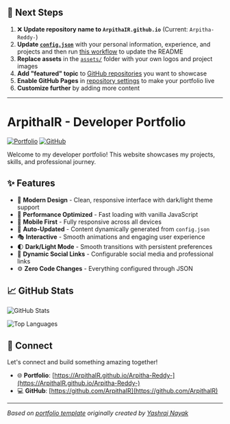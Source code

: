 ## 🚀 Next Steps

1. ❌ **Update repository name to `ArpithaIR.github.io`** (Current: `Arpitha-Reddy-`)
2. **Update [`config.json`](https://github.com/ArpithaIR/Arpitha-Reddy-/blob/main/config.json)** with your personal information, experience, and projects and then run [this workflow](https://github.com/ArpithaIR/Arpitha-Reddy-/actions/workflows/update-readme.yml) to update the README
3. **Replace assets** in the [`assets/`](https://github.com/ArpithaIR/Arpitha-Reddy-/tree/main/assets/) folder with your own logos and project images
4. **Add "featured" topic** to [GitHub repositories](https://github.com/ArpithaIR?tab=repositories) you want to showcase
5. **Enable GitHub Pages** in [repository settings](https://github.com/ArpithaIR/Arpitha-Reddy-/settings/pages) to make your portfolio live
6. **Customize further** by adding more content

---

# ArpithaIR - Developer Portfolio

<div align="left">
  
[![Portfolio](https://img.shields.io/badge/🌐_Visit_Portfolio-Live-brightgreen?style=for-the-badge)](https://ArpithaIR.github.io/Arpitha-Reddy-)
[![GitHub](https://img.shields.io/badge/GitHub-Profile-181717?style=for-the-badge&logo=github)](https://github.com/ArpithaIR)

</div>

Welcome to my developer portfolio! This website showcases my projects, skills, and professional journey.

## ✨ Features

- 🎨 **Modern Design** - Clean, responsive interface with dark/light theme support
- 🚀 **Performance Optimized** - Fast loading with vanilla JavaScript
- 📱 **Mobile First** - Fully responsive across all devices
- 🔄 **Auto-Updated** - Content dynamically generated from `config.json`
- 🎭 **Interactive** - Smooth animations and engaging user experience
- 🌓 **Dark/Light Mode** - Smooth transitions with persistent preferences
- 🔗 **Dynamic Social Links** - Configurable social media and professional links
- ⚙️ **Zero Code Changes** - Everything configured through JSON

## 📈 GitHub Stats

<div align="left">

![GitHub Stats](https://github-readme-stats.vercel.app/api?username=ArpithaIR&theme=dark&hide_border=true&include_all_commits=true&count_private=true)

![Top Languages](https://github-readme-stats.vercel.app/api/top-langs/?username=ArpithaIR&theme=dark&hide_border=true&include_all_commits=true&count_private=true&layout=compact)

</div>

## 🤝 Connect

Let's connect and build something amazing together!

- 🌐 **Portfolio**: [https://ArpithaIR.github.io/Arpitha-Reddy-](https://ArpithaIR.github.io/Arpitha-Reddy-)
- 💻 **GitHub**: [https://github.com/ArpithaIR](https://github.com/ArpithaIR)

---

*Based on [portfolio template](https://github.com/yashrajnayak/developer-portfolio) originally created by [Yashraj Nayak](https://github.com/yashrajnayak)*
